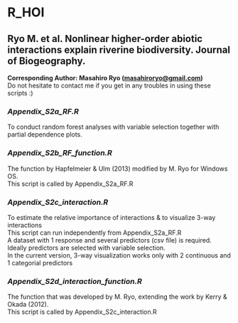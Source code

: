 # R_HOI
  
## **Ryo M. et al. Nonlinear higher-order abiotic interactions explain riverine biodiversity. Journal of Biogeography.**


**Corresponding Author: Masahiro Ryo (masahiroryo@gmail.com)**  
  Do not hesitate to contact me if you get in any troubles in using these scripts :)

     
         
    
### *Appendix_S2a_RF.R*   
To conduct random forest analyses with variable selection together with partial dependence plots.  
   
### *Appendix_S2b_RF_function.R*   
The function by Hapfelmeier & Ulm (2013) modified by M. Ryo for Windows OS.  
This script is called by Appendix_S2a_RF.R  
    
### *Appendix_S2c_interaction.R*   
To estimate the relative importance of interactions & to visualize 3-way interactions  
This script can run independently from Appendix_S2a_RF.R  
A dataset with 1 response and several predictors (csv file) is required.  
Ideally predictors are selected with variable selection.  
In the current version, 3-way visualization works only with 2 continuous and 1 categorial predictors  
    
### *Appendix_S2d_interaction_function.R*  
The function that was developed by M. Ryo, extending the work by Kerry & Okada (2012).  
This script is called by Appendix_S2c_interaction.R  

